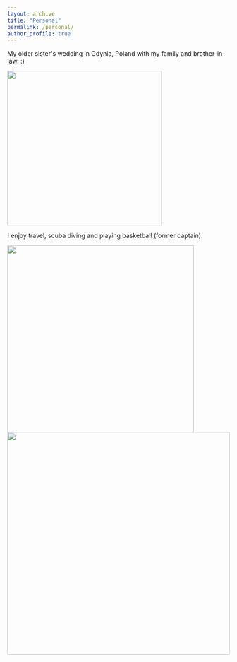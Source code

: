 ```yaml
---
layout: archive
title: "Personal"
permalink: /personal/
author_profile: true
---
```



My older sister's wedding in Gdynia, Poland with my family and brother-in-law. :)

<img src="https://Reina-Kawai.github.io/images/fam-dinner.jpg" width="350">


I enjoy travel, scuba diving and playing basketball (former captain).

<p float="left">
<img src="https://Reina-Kawai.github.io/images/fam-scuba-diving.jpg" width="423" />
<img src="https://Reina-Kawai.github.io/images/personal_grand_canyon.jpg" width="504" />
</p>
